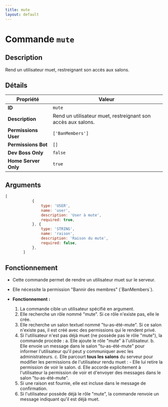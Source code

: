 ```yaml
---
title: mute
layout: default
---
```


# Commande `mute`

## Description

Rend un utilisateur muet, restreignant son accès aux salons.

## Détails

| Propriété | Valeur |
| --- | --- |
| **ID** | `mute` |
| **Description** | Rend un utilisateur muet, restreignant son accès aux salons. |
| **Permissions User** | `['BanMembers']` |
| **Permissions Bot** | `[]` |
| **Dev Boss Only** | `false` |
| **Home Server Only** | `true` |

## Arguments

```javascript
[
            {
                type: 'USER',
                name: 'user',
                description: 'User à mute',
                required: true,
            }, {
                type: 'STRING',
                name: 'raison',
                description: 'Raison du mute',
                required: false,
            },
        ]
```

## Fonctionnement

- Cette commande permet de rendre un utilisateur muet sur le serveur.
- Elle nécessite la permission "Bannir des membres" (\`BanMembers\`).

- **Fonctionnement :**
    1.  La commande cible un utilisateur spécifié en argument.
    2.  Elle recherche un rôle nommé "mute". Si ce rôle n'existe pas, elle le crée.
    3.  Elle recherche un salon textuel nommé "tu-as-été-mute". Si ce salon n'existe pas, il est créé avec des permissions qui le rendent privé.
    4.  Si l'utilisateur n'est pas déjà muet (ne possède pas le rôle "mute"), la commande procède :
        a.  Elle ajoute le rôle "mute" à l'utilisateur.
        b.  Elle envoie un message dans le salon "tu-as-été-mute" pour informer l'utilisateur qu'il peut y communiquer avec les administrateurs.
        c.  Elle parcourt **tous les salons** du serveur pour modifier les permissions de l'utilisateur rendu muet :
            - Elle lui retire la permission de voir le salon.
        d.  Elle accorde explicitement à l'utilisateur la permission de voir et d'envoyer des messages dans le salon "tu-as-été-mute".
    5.  Si une raison est fournie, elle est incluse dans le message de confirmation.
    6.  Si l'utilisateur possède déjà le rôle "mute", la commande renvoie un message indiquant qu'il est déjà muet.
